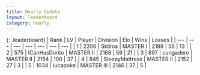 ```yaml
---
title: Hourly Update
layout: leaderboard
category: hourly
---
```


{: .leaderboard}
| Rank | LV | Player | Division | Elo | Wins | Losses |
| --- | --- | --- | --- | --- | --- | --- |
| <span data-change="0">1</span> | 2206 | <span title="ID: 353063">Sktima</span> | MASTER I | <span data-change="0">2188</span> | <span data-change="0">56</span> | <span data-change="0">13</span> |
| <span data-change="0">2</span> | 575 | <span title="ID: 415713">ICanHasDorito</span> | MASTER II | <span data-change="-11">2168</span> | <span data-change="2">59</span> | <span data-change="2">21</span> |
| <span data-change="2">3</span> | 897 | <span title="ID: 54134">cungadero</span> | MASTER II | <span data-change="17">2154</span> | <span data-change="2">100</span> | <span data-change="1">37</span> |
| <span data-change="-1">4</span> | 845 | <span title="ID: 153129">SleepyMattress</span> | MASTER II | <span data-change="0">2152</span> | <span data-change="0">27</span> | <span data-change="0">3</span> |
| <span data-change="2">5</span> | 1034 | <span title="ID: 41925">lucapoke</span> | MASTER III | <span data-change="49">2146</span> | <span data-change="5">37</span> | <span data-change="0">5</span> |